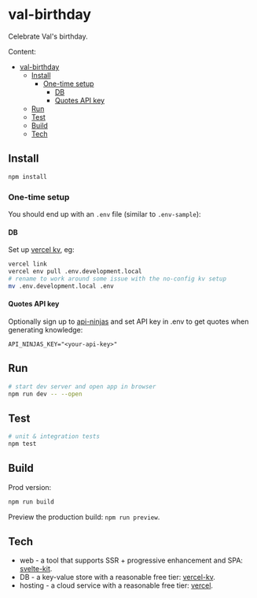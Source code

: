 # val-birthday

Celebrate Val's birthday.

Content:

- [val-birthday](#val-birthday)
  - [Install](#install)
    - [One-time setup](#one-time-setup)
      - [DB](#db)
      - [Quotes API key](#quotes-api-key)
  - [Run](#run)
  - [Test](#test)
  - [Build](#build)
  - [Tech](#tech)

## Install

```sh
npm install
```

### One-time setup

You should end up with an `.env` file (similar to `.env-sample`):

#### DB

Set up [vercel kv](https://vercel.com/docs/storage/vercel-kv/quickstart), eg:

```sh
vercel link
vercel env pull .env.development.local
# rename to work around some issue with the no-config kv setup
mv .env.development.local .env
```

#### Quotes API key

Optionally sign up to [api-ninjas](https://api-ninjas.com/) and set API key in .env to get quotes when generating knowledge:

```env
API_NINJAS_KEY="<your-api-key>"
```

## Run

```sh
# start dev server and open app in browser
npm run dev -- --open
```

## Test

```sh
# unit & integration tests
npm test
```

## Build

Prod version:

```sh
npm run build
```

Preview the production build: `npm run preview`.

## Tech

- web - a tool that supports SSR + progressive enhancement and SPA: [svelte-kit](https://kit.svelte.dev/).
- DB - a key-value store with a reasonable free tier: [vercel-kv](https://vercel.com/storage/kv).
- hosting - a cloud service with a reasonable free tier: [vercel](https://vercel.com/).
